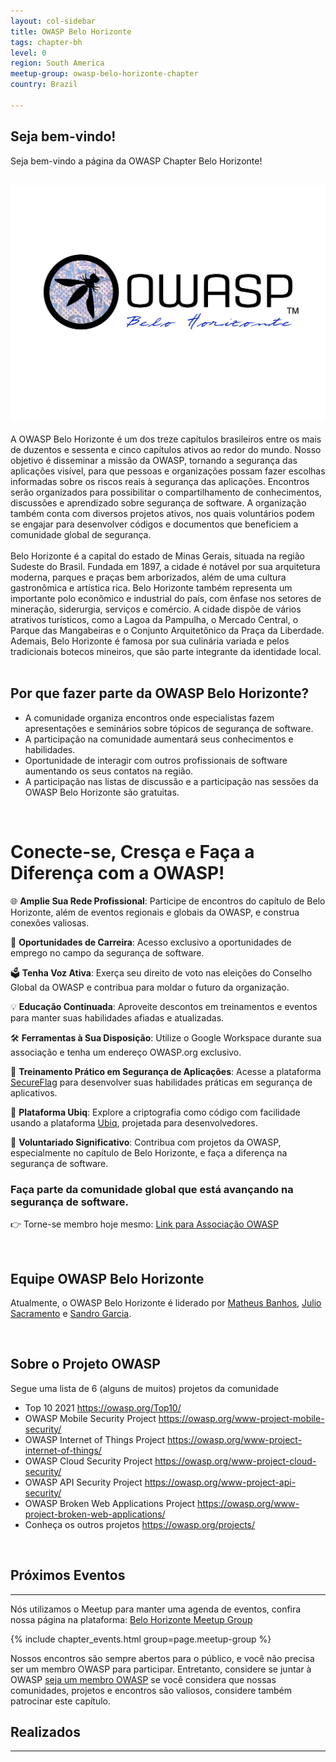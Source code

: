 ```yaml
---
layout: col-sidebar
title: OWASP Belo Horizonte
tags: chapter-bh
level: 0
region: South America
meetup-group: owasp-belo-horizonte-chapter
country: Brazil

---
```


## Seja bem-vindo!
Seja bem-vindo a página da OWASP Chapter Belo Horizonte!

<br>
<center>
<img src="assets/images/owasp-bh-full-black.png">
</center>

<br>
A OWASP Belo Horizonte é um dos treze capítulos brasileiros entre os mais de duzentos e sessenta e cinco capítulos ativos ao redor do mundo. Nosso objetivo é disseminar a missão da OWASP, tornando a segurança das aplicações visível, para que pessoas e organizações possam fazer escolhas informadas sobre os riscos reais à segurança das aplicações.
Encontros serão organizados para possibilitar o compartilhamento de conhecimentos, discussões e aprendizado sobre segurança de software. A organização também conta com diversos projetos ativos, nos quais voluntários podem se engajar para desenvolver códigos e documentos que beneficiem a comunidade global de segurança.<br>
<br>
Belo Horizonte é a capital do estado de Minas Gerais, situada na região Sudeste do Brasil. Fundada em 1897, a cidade é notável por sua arquitetura moderna, parques e praças bem arborizados, além de uma cultura gastronômica e artística rica. Belo Horizonte também representa um importante polo econômico e industrial do país, com ênfase nos setores de mineração, siderurgia, serviços e comércio.
A cidade dispõe de vários atrativos turísticos, como a Lagoa da Pampulha, o Mercado Central, o Parque das Mangabeiras e o Conjunto Arquitetônico da Praça da Liberdade. Ademais, Belo Horizonte é famosa por sua culinária variada e pelos tradicionais botecos mineiros, que são parte integrante da identidade local.<br>
<br>

## Por que fazer parte da OWASP Belo Horizonte?
<ul>
<li>A comunidade organiza encontros onde especialistas fazem apresentações e seminários sobre tópicos de segurança de software.</li>
<li>A participação na comunidade aumentará seus conhecimentos e habilidades.</li>
<li>Oportunidade de interagir com outros profissionais de software aumentando os seus contatos na região.</li>
<li>A participação nas listas de discussão e a participação nas sessões da OWASP Belo Horizonte são gratuitas.</li>
</ul>
<br>

# Conecte-se, Cresça e Faça a Diferença com a OWASP!

🌐 **Amplie Sua Rede Profissional**: Participe de encontros do capítulo de Belo Horizonte, além de eventos regionais e globais da OWASP, e construa conexões valiosas.

💼 **Oportunidades de Carreira**: Acesso exclusivo a oportunidades de emprego no campo da segurança de software.

🗳️ **Tenha Voz Ativa**: Exerça seu direito de voto nas eleições do Conselho Global da OWASP e contribua para moldar o futuro da organização.

💡 **Educação Continuada**: Aproveite descontos em treinamentos e eventos para manter suas habilidades afiadas e atualizadas.

🛠️ **Ferramentas à Sua Disposição**: Utilize o Google Workspace durante sua associação e tenha um endereço OWASP.org exclusivo.

🚀 **Treinamento Prático em Segurança de Aplicações**: Acesse a plataforma [SecureFlag](https://www.secureflag.com/owasp.html) para desenvolver suas habilidades práticas em segurança de aplicativos.

🔐 **Plataforma Ubiq**: Explore a criptografia como código com facilidade usando a plataforma [Ubiq](https://www.ubiqsecurity.com/owasp), projetada para desenvolvedores.

🤝 **Voluntariado Significativo**: Contribua com projetos da OWASP, especialmente no capítulo de Belo Horizonte, e faça a diferença na segurança de software.

### Faça parte da comunidade global que está avançando na segurança de software.

👉 Torne-se membro hoje mesmo: [Link para Associação OWASP](https://owasp.org/membership/)


<br>

## Equipe OWASP Belo Horizonte

Atualmente, o OWASP Belo Horizonte é liderado por [Matheus Banhos](https://www.linkedin.com/in/matheusbanhos/), [Julio Sacramento](https://www.linkedin.com/in/julio-sacramento/) e [Sandro Garcia](https://www.linkedin.com/in/sandro-g-0539b0168/).

<br>


## Sobre o Projeto OWASP

Segue uma lista de 6 (alguns de muitos) projetos da comunidade

  - Top 10 2021 <https://owasp.org/Top10/>
  - OWASP Mobile Security Project
    <https://owasp.org/www-project-mobile-security/>
  - OWASP Internet of Things Project
    <https://owasp.org/www-project-internet-of-things/>
  - OWASP Cloud Security Project
    <https://owasp.org/www-project-cloud-security/>
  - OWASP API Security Project
    <https://owasp.org/www-project-api-security/>
  - OWASP Broken Web Applications Project
    <https://owasp.org/www-project-broken-web-applications/>
  - Conheça os outros projetos
    <https://owasp.org/projects/>

<br>

## Próximos Eventos
---------------------

Nós utilizamos o Meetup para manter uma agenda de eventos, confira nossa página na plataforma: [Belo Horizonte Meetup Group](https://www.meetup.com/owasp-belo-horizonte-chapter/)

{% include chapter_events.html group=page.meetup-group %}

Nossos encontros são sempre abertos para o público, e você não precisa ser um membro OWASP para participar. Entretanto, considere se juntar à OWASP  [seja um membro OWASP](https://owasp.org/membership/) se você considera que nossas comunidades, projetos e encontros são valiosos, considere também patrocinar este capítulo.


## Realizados
---------------------

